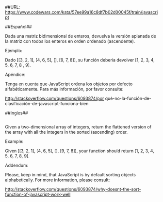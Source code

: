 ##URL: https://www.codewars.com/kata/57ee99a16c8df7b02d00045f/train/javascript


##Español##


Dada una matriz bidimensional de enteros, devuelva la versión aplanada de la matriz con todos los enteros en orden ordenado (ascendente).

Ejemplo:

Dado [[3, 2, 1], [4, 6, 5], [], [9, 7, 8]], su función debería devolver [1, 2, 3, 4, 5, 6, 7, 8 , 9].

Apéndice:

Tenga en cuenta que JavaScript ordena los objetos por defecto alfabéticamente. Para más información, por favor consulte:

http://stackoverflow.com/questions/6093874/por qué-no-la-función-de-clasificación-de-javascript-funciona-bien

##Ingles##
##
Given a two-dimensional array of integers, return the flattened version of the array with all the integers in the sorted (ascending) order.

Example:

Given [[3, 2, 1], [4, 6, 5], [], [9, 7, 8]], your function should return [1, 2, 3, 4, 5, 6, 7, 8, 9].

Addendum:

Please, keep in mind, that JavaScript is by default sorting objects alphabetically. For more information, please consult:

http://stackoverflow.com/questions/6093874/why-doesnt-the-sort-function-of-javascript-work-well
